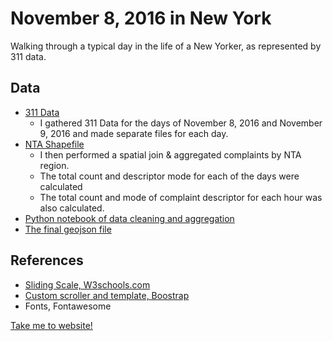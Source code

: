 # November 8, 2016 in New York
Walking through a typical day in the life of a New Yorker, as represented by 311 data.

## Data
* [311 Data](https://data.cityofnewyork.us/Social-Services/311-Service-Requests-from-2010-to-Present/erm2-nwe9)
	* I gathered 311 Data for the days of November 8, 2016 and November 9, 2016 and made separate files for each day.
* [NTA Shapefile](https://data.cityofnewyork.us/City-Government/Neighborhood-Tabulation-Areas/cpf4-rkhq)
	* I then performed a spatial join & aggregated complaints by NTA region.
	* The total count and descriptor mode for each of the days were calculated
	* The total count and mode of complaint descriptor for each hour was also calculated.
* [Python notebook of data cleaning and aggregation](Data_Harvesting_Processing.ipynb)
* [The final geojson file](trump_Elec_DayOf.geojson)

## References
* [Sliding Scale, W3schools.com](https://www.w3schools.com/howto/tryit.asp?filename=tryhow_css_js_rangeslider)
* [Custom scroller and template, Boostrap](https://bootstrapious.com/p/bootstrap-sidebar)
* Fonts, Fontawesome

[Take me to website!](https://zem232.github.io/ADayInNewYork/)

